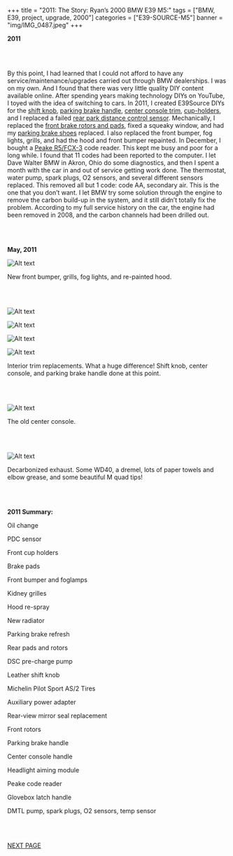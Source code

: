 +++
title = "2011: The Story: Ryan’s 2000 BMW E39 M5:"
tags = ["BMW, E39, project, upgrade, 2000"]
categories = ["E39-SOURCE-M5"]
banner = "img/IMG_0487.jpeg"
+++

**2011**

&nbsp;<br/><br/>

By this point, I had learned that I could not afford to have any service/maintenance/upgrades carried out through BMW dealerships. I was on my own. And I found that there was very little quality DIY content available online. After spending years making technology DIYs on YouTube, I toyed with the idea of switching to cars. In 2011, I created E39Source DIYs for the [shift knob](http://www.youtube.com/watch?v=S-WjJgv7AHs), [parking brake handle](http://www.youtube.com/watch?v=RFTOM1-qXmU), [center console trim](http://www.youtube.com/watch?v=bkLTEcAdEMU), [cup-holders](https://www.youtube.com/watch?v=MnScPFwnB58), and I replaced a failed [rear park distance control sensor](http://www.youtube.com/watch?v=YSYNdfjVUro).  Mechanically, I replaced the [front brake rotors and pads](https://www.youtube.com/watch?v=q9O6TjvA_vA), fixed a squeaky window, and had my [parking brake shoes](https://www.youtube.com/watch?v=QQF6lUmDvOA) replaced.  I also replaced the front bumper, fog lights, grills, and had the hood and front bumper repainted.  In December, I bought a [Peake R5/FCX-3](http://www.youtube.com/watch?v=JXQ3D9P9g9o) code reader. This kept me busy and poor for a long while.  I found that 11 codes had been reported to the computer.  I let Dave Walter BMW in Akron, Ohio do some diagnostics, and then I spent a month with the car in and out of service getting work done.  The thermostat, water pump, spark plugs, O2 sensors, and several different sensors replaced. This removed all but 1 code: code AA, secondary air. This is the one that you don’t want.  I let BMW try some solution through the engine to remove the carbon build-up in the system, and it still didn’t totally fix the problem.  According to my full service history on the car, the engine had been removed in 2008, and the carbon channels had been drilled out.

&nbsp;<br/><br/>

**May, 2011**

![Alt text](https://e39source.com/wp-content/uploads/2012/12/IMG_0351.jpg)

New front bumper, grills, fog lights, and re-painted hood.

&nbsp;<br/><br/>

![Alt text](https://e39source.com/wp-content/uploads/2012/12/IMG_0353.jpg)

![Alt text](https://e39source.com/wp-content/uploads/2012/12/IMG_0354.jpg)

![Alt text](https://e39source.com/wp-content/uploads/2012/12/IMG_0357.jpg)

![Alt text](https://e39source.com/wp-content/uploads/2012/12/IMG_0709.jpg)

Interior trim replacements.  What a huge difference!  Shift knob, center console, and parking brake handle done at this point.

&nbsp;<br/><br/>

![Alt text](https://e39source.com/wp-content/uploads/2012/12/IMG_0710.jpg)

The old center console.

&nbsp;<br/><br/>

![Alt text](https://e39source.com/wp-content/uploads/2012/12/IMG_0723.jpg)

Decarbonized exhaust.  Some WD40, a dremel, lots of paper towels and elbow grease, and some beautiful M quad tips!

&nbsp;<br/><br/>

**2011 Summary:**

Oil change

PDC sensor

Front cup holders

Brake pads

Front bumper and foglamps

Kidney grilles

Hood re-spray

New radiator

Parking brake refresh

Rear pads and rotors

DSC pre-charge pump

Leather shift knob

Michelin Pilot Sport AS/2 Tires

Auxiliary power adapter

Rear-view mirror seal replacement

Front rotors

Parking brake handle

Center console handle

Headlight aiming module

Peake code reader

Glovebox latch handle

DMTL pump, spark plugs, O2 sensors, temp sensor

&nbsp;<br/><br/>

[NEXT PAGE](https://www.e39source.com/blog/the-story-ryans-200-bmw-e39-m5-2012/)

&nbsp;<br/><br/>